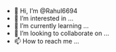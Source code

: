 - 👋 Hi, I’m @Rahul6694
- 👀 I’m interested in ...
- 🌱 I’m currently learning ...
- 💞️ I’m looking to collaborate on ...
- 📫 How to reach me ...

<!---
Rahul6694/Rahul6694 is a ✨ special ✨ repository because its `README.md` (this file) appears on your GitHub profile.
You can click the Preview link to take a look at your changes.
--->
